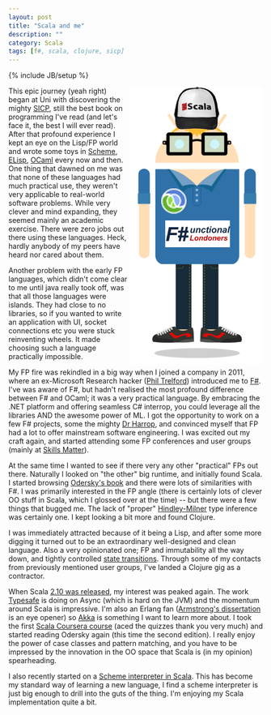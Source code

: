 ```yaml
---
layout: post
title: "Scala and me"
description: ""
category: Scala
tags: [f#, scala, clojure, sicp]
---
```

{% include JB/setup %}

<div style="float:right"><img src="/assets/images/scalame/martin.png"/></div>

This epic journey (yeah right) began at Uni with discovering the mighty [SICP](http://mitpress.mit.edu/sicp/), still the best book on programming I've read (and let's face it, the best I will ever read). After that profound experience I kept an eye on the Lisp/FP world and wrote some toys in [Scheme](http://plt-scheme.org/), [ELisp](http://en.wikipedia.org/wiki/Emacs_Lisp), [OCaml](http://ocaml.org/) every now and then. One thing that dawned on me was that none of these languages had much practical use, they weren't very applicable to real-world software problems. While very clever and mind expanding, they seemed mainly an academic exercise. There were zero jobs out there using these languages. Heck, hardly anybody of my peers have heard nor cared about them.

Another problem with the early FP languages, which didn't come clear to me until java really took off, was that all those languages were islands. They had close to no libraries, so if you wanted to write an application with UI, socket connections etc you were stuck reinventing wheels. It made choosing such a language practically impossible.

My FP fire was rekindled in a big way when I joined a company in 2011, where an ex-Microsoft Research hacker ([Phil Trelford](https://twitter.com/ptrelford)) introduced me to [F#](http://fsharp.org/). I've was aware of F#, but hadn't realised the most profound difference between F# and OCaml; it was a very practical language. By embracing the .NET platform and offering seamless C# interrop, you could leverage all the libraries AND the awesome power of ML. I got the opportunity to work on a few F# projects, some the mighty [Dr Harrop](https://twitter.com/jonharrop), and convinced myself that FP had a lot to offer mainstream software engineering. I was excited out my craft again, and started attending some FP conferences and user groups (mainly at [Skills Matter](http://skillsmatter.com/)).

At the same time I wanted to see if there very any other "practical" FPs out there. Naturally I looked on "the other" big runtime, and initially found Scala. I started browsing [Odersky's book](http://www.artima.com/shop/programming_in_scala_2ed) and there were lots of similarities with F#. I was primarily interested in the FP angle (there is certainly lots of clever OO stuff in Scala, which I glossed over at the time) -- but there were a few things that bugged me. The lack of "proper" [Hindley-Milner](https://en.wikipedia.org/wiki/Hindley%E2%80%93Milner) type inference was certainly one. I kept looking a bit more and found Clojure.

I was immediately attracted because of it being a Lisp, and after some more digging it turned out to be an extraordinary well-designed and clean language. Also a very opinionated one; FP and immutability all the way down, and tightly controlled [state transitions](http://clojure.org/state). Through some of my contacts from previously mentioned user groups, I've landed a Clojure gig as a contractor.

When Scala [2.10 was released](http://typesafe.com/blog/announcing-scala-210-a-simpler-way-to-tackle), my interest was peaked again. The work [Typesafe](http://typesafe.com) is doing on Async (which is hard on the JVM) and the momentum around Scala is impressive. I'm also an Erlang fan ([Armstrong's dissertation](http://www.sics.se/~joe/thesis/armstrong_thesis_2003.pdf) is an eye opener) so [Akka](http://akka.io/) is something I want to learn more about. I took the first [Scala Coursera course](https://www.coursera.org/course/progfun) (aced the quizzes thank you very much) and started reading Odersky again (this time the second edition). I really enjoy the power of case classes and pattern matching, and you have to be impressed by the innovation in the OO space that Scala is (in my opinion) spearheading.

I also recently started on a [Scheme interpreter in Scala](https://github.com/martintrojer/scheme-scala). This has become my standard way of learning a new language, I find a scheme interpreter is just big enough to drill into the guts of the thing. I'm enjoying my Scala implementation quite a bit.
